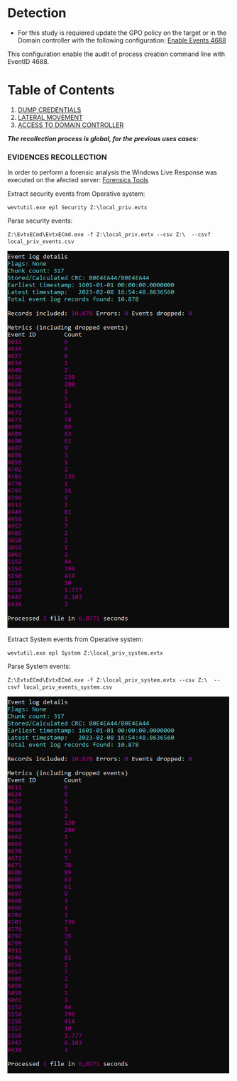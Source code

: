 # Detection
* For this study is requiered update the GPO policy on the target or in the Domain controller with the following configuration:
[Enable Events 4688](https://learn.microsoft.com/en-us/windows-server/identity/ad-ds/manage/component-updates/command-line-process-auditing)

This configuration enable the audit of process creation command line with EventID 4688.

# Table of Contents

  1. [DUMP CREDENTIALS](use_case_II_dump_credentials.md)
  2. [LATERAL MOVEMENT](use_case_II_lateral_movement.md)
  3. [ACCESS TO DOMAIN CONTROLLER](use_case_II_access_dc.md)


***The recollection process is global, for the previous uses cases:***


### EVIDENCES RECOLLECTION

In order to perform a forensic analysis the Windows Live Response was executed on the afected server:
[Forensics Tools](Forensics.md)

Extract security events from Operative system:

```
wevtutil.exe epl Security Z:\local_priv.evtx
```

Parse security events:

```
Z:\EvtxECmd\EvtxECmd.exe -f Z:\local_priv.evtx --csv Z:\  --csvf local_priv_events.csv
```
![Parse security events](resources/parse_security_events.png)

Extract System events from Operative system:

```
wevtutil.exe epl System Z:\local_priv_system.evtx
```

Parse System events:

```
Z:\EvtxECmd\EvtxECmd.exe -f Z:\local_priv_system.evtx --csv Z:\  --csvf local_priv_events_system.csv
```
![Parse security events](resources/parse_security_events.png)







